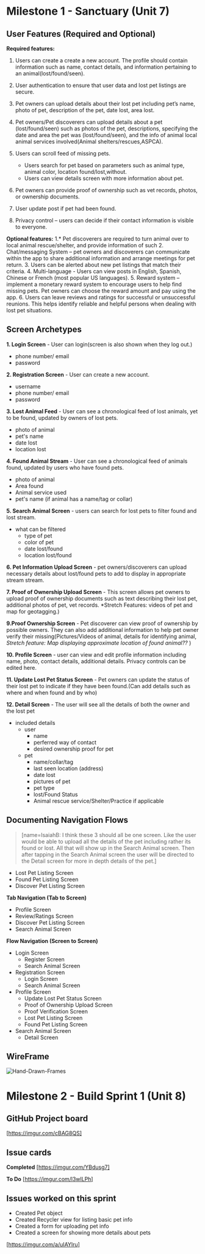# Milestone 1 - Sanctuary (Unit 7)
## User Features (Required and Optional)


**Required features:**
1. Users can create a create a new account. The profile should contain information such as name, contact details, and information pertaining to an animal(lost/found/seen).
2. User authentication to ensure that user data and lost pet listings are secure.
3.  Pet owners can upload details about their lost pet including pet’s name, photo of pet, description of the pet, date lost, area lost.
5. Pet owners/Pet discoverers can upload details about a pet  (lost/found/seen) such as photos of the pet, descriptions, specifying the date and area the pet was (lost/found/seen), and the info of animal local animal services involved(Animal shelters/rescues,ASPCA).
    
7. Users can scroll feed of missing pets.
    *  Users  search for pet based on parameters such as animal type, animal color, location found/lost,without.
    *  Users can view details screen with more information about pet. 
8. Pet owners can provide proof of ownership such as vet records, photos, or ownership documents.
10. User update post if pet had been found.
12. Privacy control – users can decide if their contact information is visible to everyone.

**Optional features:**
1.* Pet discoverers are required to turn animal over to local animal rescue/shelter, and provide information of such
2.  Chat/messaging System – pet owners and discoverers can communicate within the app to share additional information and arrange meetings for pet return.
3. Users can be alerted about new pet listings that match their criteria.
4. Multi-language - Users can view posts in English, Spanish, Chinese or French (most popular US languages).
5. Reward system – implement a monetary reward system to encourage users to help find missing pets. Pet owners can choose the reward amount and pay using the app.
6. Users can leave reviews and ratings for successful or unsuccessful reunions. This helps identify reliable and helpful persons when dealing with lost pet situations.


## Screen Archetypes
**1. Login Screen** - User can login(screen is also shown when they log out.)  
* phone number/ email
* password

**2. Registration Screen** - User can create a new account.
* username 
* phone number/ email 
* password

**3. Lost Animal Feed** -  User can see a chronological feed of lost animals, yet to be found, updated by owners of lost pets.
* photo of animal 
* pet's name 
* date lost
* location lost


**4. Found Animal Stream** - User can see a  chronological feed of animals found, updated by users who have found pets.
* photo of animal 
* Area found
* Animal service used
* pet's name (if animal has a name/tag or collar)

**5. Search Animal Screen** - users can search for lost pets to filter found and lost stream.
* what can be filtered
    * type of pet
    * color of pet
    * date lost/found
    * location lost/found

**6. Pet Information Upload Screen** - pet owners/discoverers can upload necessary details about lost/found pets to add to display in appropriate stream stream.


**7. Proof of Ownership Upload Screen** - This screen allows pet owners to upload proof of ownership documents such as text describing their lost pet, additional photos of pet, vet records. *Stretch Features: videos of pet and map for geotagging.)

**9.Proof Ownership Screen** - Pet discoverer can view proof of ownership by possible owners. They can also add additional information to help pet owner verify their missing(Pictures/Videos of animal, details for identifying animal, *Stretch feature: Map displaying approximate location of found animal??* )
  
**10. Profile Screen** - user can view and edit profile information including name, photo, contact details, additional details. Privacy controls can be edited here.

**11. Update Lost Pet Status Screen** - Pet owners can update the status of their lost pet to indicate if they have been found.(Can add details such as where and when found and by who)


**12. Detail Screen** - The user will see all the details of both the owner and the lost pet
* included details
    * user
        * name 
        * perferred way of contact
        * desired ownership proof for pet
    * pet
        * name/collar/tag
        * last seen location (address)
        * date lost
        * pictures of pet
        * pet type 
        * lost/Found Status
        * Animal rescue service/Shelter/Practice if applicable

## Documenting Navigation Flows

> [name=IsaiahB: I think these 3 should all be one screen. Like the user would be able to upload all the details of the pet including rather its found or lost. All that will show up in the Search Animal screen. Then after tapping in the Search Animal screen the user will be directed to the Detail screen for more in depth details of the pet.]
* Lost Pet Listing Screen
* Found Pet Listing Screen
* Discover Pet Listing Screen


**Tab Navigation (Tab to Screen)**
* Profile Screen
* Review/Ratings Screen
* Discover Pet Listing Screen
* Search Animal Screen

**Flow Navigation (Screen to Screen)**
* Login Screen
    * Register Screen
    * Search Animal Screen
* Registration Screen
    * Login Screen
    * Search Animal Screen
* Profile Screen
    * Update Lost Pet Status Screen
    * Proof of Ownership Upload Screen
    * Proof Verification Screen
    * Lost Pet Listing Screen
    * Found Pet Listing Screen
* Search Animal Screen
    * Detail Screen
## WireFrame

![Hand-Drawn-Frames](https://i.imgur.com/E3Xdg5E.jpeg)

# Milestone 2 - Build Sprint 1 (Unit 8)
## GitHub Project board
[https://imgur.com/cBAG8QS]

## Issue cards
**Completed**
[https://imgur.com/YBdusg7]

**To Do**
[https://imgur.com/l3wlLPh]

## Issues worked on this sprint
* Created Pet object
* Created Recycler view for listing basic pet info
* Created a form for uploading pet info
* Created a screen for showing more details about pets
  
[https://imgur.com/a/uIAYlru]
